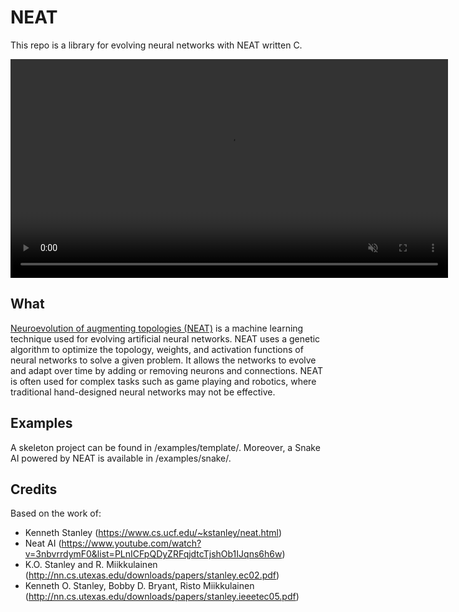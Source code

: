 # NEAT

This repo is a library for evolving neural networks with NEAT written C.

<p align="center">
    <video width="700" loop muted autoplay >
	    <source src="https://raw.githubusercontent.com/titofra/NEAT/master/resources/snakeNEAT.webm" type="video/mp4">
        Your browser does not support the video tag.
    </video>
</p>

## What
[Neuroevolution of augmenting topologies (NEAT)](https://en.wikipedia.org/wiki/Neuroevolution_of_augmenting_topologies) is a machine learning technique used for evolving artificial neural networks. NEAT uses a genetic algorithm to optimize the topology, weights, and activation functions of neural networks to solve a given problem. It allows the networks to evolve and adapt over time by adding or removing neurons and connections. NEAT is often used for complex tasks such as game playing and robotics, where traditional hand-designed neural networks may not be effective.

## Examples
A skeleton project can be found in /examples/template/. Moreover, a Snake AI powered by NEAT is available in /examples/snake/.

## Credits
Based on the work of:
- Kenneth Stanley (https://www.cs.ucf.edu/~kstanley/neat.html)
- Neat AI (https://www.youtube.com/watch?v=3nbvrrdymF0&list=PLnICFpQDyZRFqjdtcTjshOb1IJqns6h6w)
- K.O. Stanley and R. Miikkulainen (http://nn.cs.utexas.edu/downloads/papers/stanley.ec02.pdf)
- Kenneth O. Stanley, Bobby D. Bryant, Risto Miikkulainen (http://nn.cs.utexas.edu/downloads/papers/stanley.ieeetec05.pdf)